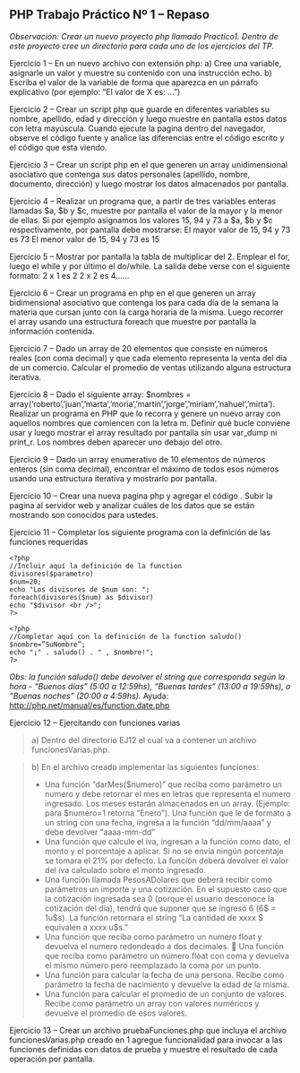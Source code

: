 ## PHP Trabajo Práctico Nº 1 – Repaso
_Observación: Crear un nuevo proyecto php llamado Practico1. Dentro de este proyecto
cree un directorio para cada uno de los ejercicios del TP._

Ejercicio 1 – En un nuevo archivo con extensión php:
a) Cree una variable, asignarle un valor y muestre su contenido con una instrucción
echo.
b) Escriba el valor de la variable de forma que aparezca en un párrafo explicativo (por
ejemplo: “El valor de X es: …”)


Ejercicio 2 – Crear un script php que guarde en diferentes variables su nombre, apellido, edad
y dirección y luego muestre en pantalla estos datos con letra mayúscula.
Cuando ejecute la pagina dentro del navegador, observe el código fuente y analice las
diferencias entre el código escrito y el código que esta viendo.


Ejercicio 3 – Crear un script php en el que generen un array unidimensional asociativo que
contenga sus datos personales (apellido, nombre, documento, dirección) y luego mostrar los
datos almacenados por pantalla.


Ejercicio 4 – Realizar un programa que, a partir de tres variables enteras llamadas $a, $b y $c,
muestre por pantalla el valor de la mayor y la menor de ellas. Si por ejemplo asignamos los
valores 15, 94 y 73 a $a, $b y $c respectivamente, por pantalla debe mostrarse:
El mayor valor de 15, 94 y 73 es 73
El menor valor de 15, 94 y 73 es 15


Ejercicio 5 – Mostrar por pantalla la tabla de multiplicar del 2. Emplear el for, luego el while y
por último el do/while. La salida debe verse con el siguiente formato:
2 x 1 es 2
2 x 2 es 4……


Ejercicio 6 – Crear un programa en php en el que generen un array bidimensional asociativo
que contenga los para cada día de la semana la materia que cursan junto con la carga horaria
de la misma. Luego recorrer el array usando una estructura foreach que muestre por pantalla la
información contenida.


Ejercicio 7 – Dado un array de 20 elementos que consiste en números reales (con coma
decimal) y que cada elemento representa la venta del día de un comercio. Calcular el promedio
de ventas utilizando alguna estructura iterativa.


Ejercicio 8 – Dado el siguiente array:
$nombres = array(‘roberto’,’juan’,’marta’,’moria’,’martin’,’jorge’,’miriam’,’nahuel’,’mirta’). Realizar
un programa en PHP que lo recorra y genere un nuevo array con aquellos nombres que
comiencen con la letra m. Definir qué bucle conviene usar y luego mostrar el array resultado
por pantalla sin usar var_dump ni print_r. Los nombres deben aparecer uno debajo del otro.


Ejercicio 9 – Dado un array enumerativo de 10 elementos de números enteros (sin coma
decimal), encontrar el máximo de todos esos números usando una estructura iterativa y
mostrarlo por pantalla.


Ejercicio 10 – Crear una nueva pagina php y agregar el código <?php phpinfo(); ?>. Subir la pagina al servidor web y analizar cuáles de los datos que se están mostrando son conocidos para ustedes.


Ejercicio 11 – Completar los siguiente programa con la definición de las funciones requeridas

```
<?php
//Incluir aquí la definición de la function
divisores($parametro)
$num=20;
echo "Los divisores de $num son: ";
foreach(divisores($num) as $divisor)
echo "$divisor <br />";
?>
```

```
<?php
//Completar aquí con la definición de la function saludo()
$nombre=”SuNombre”;
echo "¡" . saludo() . " , $nombre!";
?>
```

_Obs: la función saludo() debe devolver el string que corresponda según la hora - “Buenos días”
(5:00 a 12:59hs), “Buenas tardes” (13:00 a 19:59hs), o “Buenas noches” (20:00 a 4:59hs)._
Ayuda: http://php.net/manual/es/function.date.php


Ejercicio 12 – Ejercitando con funciones varias
>a) Dentro del directorio EJ12 el cual va a contener un archivo funcionesVarias.php.

>b) En el archivo creado implementar las siguientes funciones:
>- Una función “darMes($numero)” que reciba como parámetro un numero y debe
retornar el mes en letras que representa el numero ingresado. Los meses estarán
almacenados en un array. (Ejemplo: para $numero=1 retorna “Enero”).
Una función que le de formato a un string con una fecha, ingresa a la función
“dd/mm/aaaa” y debe devolver “aaaa-mm-dd”
>- Una función que calcule el iva, ingresan a la función como dato, el monto y el
porcentaje a aplicar. Si no se envía ningún porcentaje se tomara el 21% por
defecto. La función deberá devolver el valor del iva calculado sobre el monto
ingresado.
>- Una función llamada PesosADolares que deberá recibir como parámetros un
importe y una cotización. En el supuesto caso que la cotización ingresada sea 0
(porque el usuario desconoce la cotización del día), tendrá que suponer que se
ingresó 6 (6$ = 1u$s). La función retornara el string “La cantidad de xxxx $
equivalen a xxxx u$s.”
>- Una función que reciba como parámetro un numero float y devuelva el numero
redondeado a dos decimales.
 Una función que reciba como parámetro un número float con coma y devuelva el
mismo número pero reemplazado la coma por un punto.
>- Una función para calcular la fecha de una persona. Recibe como parámetro la
fecha de nacimiento y devuelve la edad de la misma.
>- Una función para calcular el promedio de un conjunto de valores. Recibe como
parámetro un array con valores numéricos y devuelve el promedio de esos valores.


Ejercicio 13 – Crear un archivo pruebaFunciones.php que incluya el archivo
funcionesVarias.php creado en 1 agregue funcionalidad para invocar a las funciones definidas
con datos de prueba y muestre el resultado de cada operación por pantalla. 
